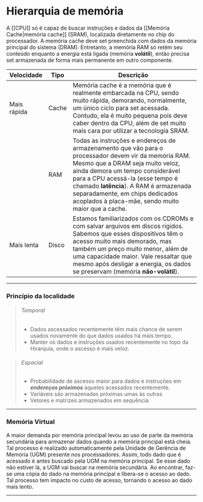 # Hierarquia de memória
A [[CPU]] só é capaz de buscar instruções e dados da [[Memória Cache|memória cache]] (SRAM), localizada diretamente no chip do processador. A memória cache deve set preenchida com dados da memória principal do sistema (DRAM). Entretanto, a memória RAM só retém seu conteúdo enquanto a energia está ligada (memória **volátil**), então precisa set armazenada de forma mais permanente em outro componente.

| Velocidade  | Tipo  | Descrição                                                                                                                                                                                                                                                                                                                                        |
| ----------- | ----- | ------------------------------------------------------------------------------------------------------------------------------------------------------------------------------------------------------------------------------------------------------------------------------------------------------------------------------------------------ |
| Mais rápida | Cache | Memória cache é a memória que é realmente embarcada na CPU, sendo muito rápida, demorando, normalmente, um único ciclo para set acessada. Contudo, ela é muito pequena pois deve caber dentro da CPU, além de set muito mais cara por utilizar a tecnologia SRAM.                                                                                |
|             | RAM   | Todas as instruções e endereços de armazenamento que vão para o processador devem vir da memória RAM. Mesmo que a DRAM seja muito veloz, ainda demora um tempo considerável para a CPU acessá-la (esse tempo é chamado **latência**). A RAM é armazenada separadamente, em chips dedicados acoplados à placa-mãe, sendo muito maior que a cache. |
| Mais lenta  | Disco | Estamos familiarizados com os CDROMs e com salvar arquivos em discos rigidos. Sabemos que esses dispositivos têm o acesso muito mais demorado, mas também um preço muito menor, além de uma capacidade maior. Vale ressaltar que mesmo após desligar a energia, os dados se preservam (memória **não-volátil**).                                                                                                                                                                                                                                                                                                                                               |

---
### Princípio da localidade
> ###### Temporal
> + Dados ascessados recentemente têm mais chance de serem usados novamente do que dados usados há mais tempo.
> + Manter os dados e instruções usados recentemente no topo da Hirarquia, onde o ascesso é mais veloz.

>  ###### Espacial
> + Probabilidade de ascesso maior para dados e instruções em ***endereços próximos*** àqueles acessados recentemente.
> + Variáveis são armazenadas próximas umas às outras
> + Vetores e matrizes armazenados em sequência

---
### Memória Virtual
A maior demanda por memória principal levou ao uso de parte da memória secundária para armazenar dados quando a memória principal está cheia.
Tal processo é realizado automaticamente pela Unidade de Gerência de Memória (UGM) presente nos processadores. Assim, todo dado que é acessado é antes buscado pela UGM na memória principal. Se esse dado não estiver lá, a UGM vai buscar na memória secundária. Ao encontrar, faz-se uma cópia do dado na memória principal e libera-se o acesso ao dado.
Tal processo tem impacto no custo de acesso, tornando o acesso ao dado mais lento.

---
